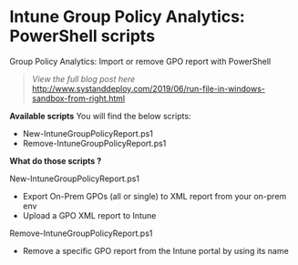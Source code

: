 # Intune Group Policy Analytics: PowerShell scripts
Group Policy Analytics: Import or remove GPO report with PowerShell

> *View the full blog post here*
http://www.systanddeploy.com/2019/06/run-file-in-windows-sandbox-from-right.html

**Available scripts**
You will find the below scripts:
- New-IntuneGroupPolicyReport.ps1
- Remove-IntuneGroupPolicyReport.ps1

**What do those scripts ?**

New-IntuneGroupPolicyReport.ps1
- Export On-Prem GPOs (all or single) to XML report from your on-prem env
- Upload a GPO XML report to Intune

Remove-IntuneGroupPolicyReport.ps1
- Remove a specific GPO report from the Intune portal by using its name
